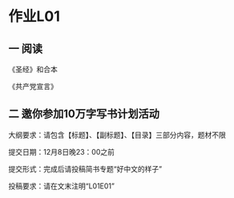 # 作业L01
## 一 阅读

《圣经》和合本

《共产党宣言》

## 二 邀你参加10万字写书计划活动

大纲要求：请包含【标题】、【副标题】、【目录】三部分内容，题材不限

提交日期：12月8日晚23：00之前

提交形式：完成后请投稿简书专题“好中文的样子”

投稿要求：请在文末注明“L01E01”
